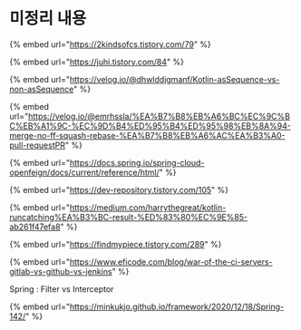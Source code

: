 # 미정리 내용

{% embed url="https://2kindsofcs.tistory.com/79" %}

{% embed url="https://juhi.tistory.com/84" %}

{% embed url="https://velog.io/@dhwlddjgmanf/Kotlin-asSequence-vs-non-asSequence" %}

{% embed url="https://velog.io/@emrhssla/%EA%B7%B8%EB%A6%BC%EC%9C%BC%EB%A1%9C-%EC%9D%B4%ED%95%B4%ED%95%98%EB%8A%94-merge-no-ff-squash-rebase-%EA%B7%B8%EB%A6%AC%EA%B3%A0-pull-requestPR" %}

{% embed url="https://docs.spring.io/spring-cloud-openfeign/docs/current/reference/html/" %}

{% embed url="https://dev-repository.tistory.com/105" %}

{% embed url="https://medium.com/harrythegreat/kotlin-runcatching%EA%B3%BC-result-%ED%83%80%EC%9E%85-ab261f47efa8" %}

{% embed url="https://findmypiece.tistory.com/289" %}

{% embed url="https://www.eficode.com/blog/war-of-the-ci-servers-gitlab-vs-github-vs-jenkins" %}



Spring : Filter vs Interceptor

{% embed url="https://minkukjo.github.io/framework/2020/12/18/Spring-142/" %}




